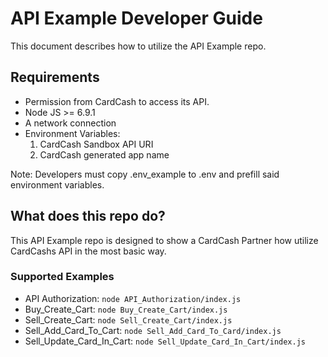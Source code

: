 # API Example Developer Guide

This document describes how to utilize the API Example repo.

## Requirements

* Permission from CardCash to access its API.
* Node JS >= 6.9.1
* A network connection
* Environment Variables:
  1. CardCash Sandbox API URI
  2. CardCash generated app name

Note: Developers must copy .env_example to .env and prefill said environment variables.


## What does this repo do?

This API Example repo is designed to show a CardCash Partner how utilize CardCashs API in the most basic way.

### Supported Examples
* API Authorization: `` node API_Authorization/index.js ``
* Buy_Create_Cart: `` node Buy_Create_Cart/index.js ``
* Sell_Create_Cart: ``node Sell_Create_Cart/index.js ``
* Sell_Add_Card_To_Cart: ``node Sell_Add_Card_To_Card/index.js  ``
* Sell_Update_Card_In_Cart: ``node Sell_Update_Card_In_Cart/index.js  ``